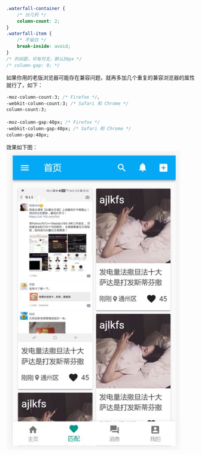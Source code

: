 ###

``` css
.waterfall-container {
	/* 分几列 */
	column-count: 2;
}  
.waterfall-item {
	/* 不留白 */
	break-inside: avoid;
}
/* 列间距，可有可无，默认30px */
/* column-gap: 0; */
```

如果你用的老版浏览器可能存在兼容问题，就再多加几个重复的兼容浏览器的属性就行了，如下：
``` css
-moz-column-count:3; /* Firefox */、
-webkit-column-count:3; /* Safari 和 Chrome */
column-count:3;

-moz-column-gap:40px; /* Firefox */
-webkit-column-gap:40px; /* Safari 和 Chrome */
column-gap:40px;
```
效果如下图：
![image](image/other/0702.jpeg)
